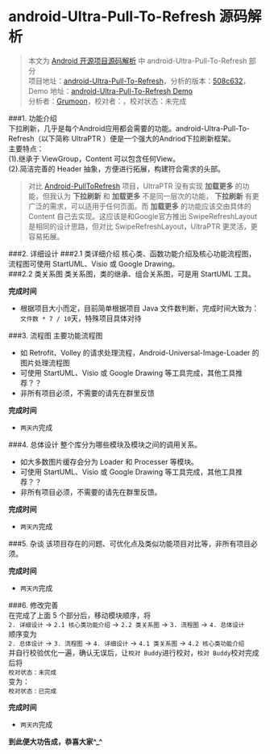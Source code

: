 android-Ultra-Pull-To-Refresh 源码解析
====================================
> 本文为 [Android 开源项目源码解析](https://github.com/android-cn/android-open-project-analysis) 中 android-Ultra-Pull-To-Refresh 部分  
> 项目地址：[android-Ultra-Pull-To-Refresh](https://github.com/liaohuqiu/android-Ultra-Pull-To-Refresh)，分析的版本：[508c632](https://github.com/liaohuqiu/android-Ultra-Pull-To-Refresh/tree/508c63266de51ad8c010ac9912f7592b2f2da8fc)，Demo 地址：[android-Ultra-Pull-To-Refresh Demo](https://github.com/android-cn/android-open-project-demo/tree/master/android-ultra-pull-to-refresh-demo)    
> 分析者：[Grumoon](https://github.com/grumoon)，校对者：，校对状态：未完成   
 

###1. 功能介绍  
下拉刷新，几乎是每个Android应用都会需要的功能。android-Ultra-Pull-To-Refresh（以下简称 UltraPTR ）便是一个强大的Andriod下拉刷新框架。    
主要特点：  
(1).继承于 ViewGroup，Content 可以包含任何View。  
(2).简洁完善的 Header 抽象，方便进行拓展，构建符合需求的头部。
> 对比 [Android-PullToRefresh](https://github.com/chrisbanes/Android-PullToRefresh) 项目，UltraPTR 没有实现 **加载更多** 的功能，但我认为 **下拉刷新** 和 **加载更多** 不是同一层次的功能， **下拉刷新** 有更广泛的需求，可以适用于任何页面。而 **加载更多** 的功能应该交由具体的 Content 自己去实现。这应该是和Google官方推出 SwipeRefreshLayout 是相同的设计思路，但对比 SwipeRefreshLayout，UltraPTR 更灵活，更容易拓展。


###2. 详细设计
###2.1 类详细介绍
核心类、函数功能介绍及核心功能流程图，流程图可使用 StartUML、Visio 或 Google Drawing。  
###2.2 类关系图
类关系图，类的继承、组合关系图，可是用 StartUML 工具。  

**完成时间**  
- 根据项目大小而定，目前简单根据项目 Java 文件数判断，完成时间大致为：`文件数 * 7 / 10`天，特殊项目具体对待  

###3. 流程图
主要功能流程图  
- 如 Retrofit、Volley 的请求处理流程，Android-Universal-Image-Loader 的图片处理流程图  
- 可使用 StartUML、Visio 或 Google Drawing 等工具完成，其他工具推荐？？  
- 非所有项目必须，不需要的请先在群里反馈  

**完成时间**  
- `两天内`完成  

###4. 总体设计
整个库分为哪些模块及模块之间的调用关系。  
- 如大多数图片缓存会分为 Loader 和 Processer 等模块。  
- 可使用 StartUML、Visio 或 Google Drawing 等工具完成，其他工具推荐？？  
- 非所有项目必须，不需要的请先在群里反馈。  

**完成时间**  
- `两天内`完成  

###5. 杂谈
该项目存在的问题、可优化点及类似功能项目对比等，非所有项目必须。  

**完成时间**  
- `两天内`完成  

###6. 修改完善  
在完成了上面 5 个部分后，移动模块顺序，将  
`2. 详细设计` -> `2.1 核心类功能介绍` -> `2.2 类关系图` -> `3. 流程图` -> `4. 总体设计`  
顺序变为  
`2. 总体设计` -> `3. 流程图` -> `4. 详细设计` -> `4.1 类关系图` -> `4.2 核心类功能介绍`  
并自行校验优化一遍，确认无误后，让`校对 Buddy`进行校对，`校对 Buddy`校对完成后将  
`校对状态：未完成`  
变为：  
`校对状态：已完成`  

**完成时间**  
- `两天内`完成  

**到此便大功告成，恭喜大家^_^**  

